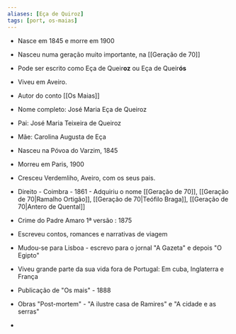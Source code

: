 ```yaml
---
aliases: [Eça de Quiroz]
tags: [port, os-maias]
---
```


- Nasce em 1845 e morre em 1900
- Nasceu numa geração muito importante, na [[Geração de 70]]
- Pode ser escrito como Eça de Queir**oz** ou Eça de Queir**ós**
- Viveu em Aveiro.
- Autor do conto [[Os Maias]]

- Nome completo: José Maria Eça de Queiroz
- Pai: José Maria Teixeira de Queiroz
- Mãe: Carolina Augusta de Eça
- Nasceu na Póvoa do Varzim, 1845
- Morreu em Paris, 1900
- Cresceu Verdemliho, Aveiro, com os seus pais.
- Direito - Coimbra - 1861 - Adquiriu o nome [[Geração de 70]], [[Geração de 70|Ramalho Ortigão]], [[Geração de 70|Teófilo Braga]], [[Geração de 70|Antero de Quental]]
- Crime do Padre Amaro 1ª versão : 1875
- Escreveu contos, romances e narrativas de viagem
- Mudou-se para Lisboa - escrevo para o jornal "A Gazeta" e depois "O Egipto"
- Viveu grande parte da sua vida fora de Portugal: Em cuba, Inglaterra e França
- Publicação de "Os mais" - 1888
- Obras "Post-mortem" - "A ilustre casa de Ramires" e "A cidade e as serras"
- 